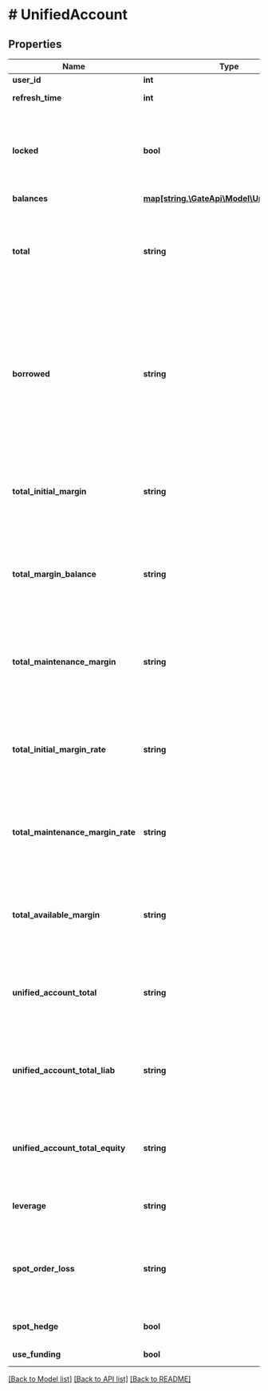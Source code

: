 # # UnifiedAccount

## Properties

Name | Type | Description | Notes
------------ | ------------- | ------------- | -------------
**user_id** | **int** | User ID | [optional] 
**refresh_time** | **int** | Time of the most recent refresh | [optional] 
**locked** | **bool** | Whether the account is locked, valid in cross-currency margin/combined margin mode, false in other modes such as single-currency margin mode | [optional] 
**balances** | [**map[string,\GateApi\Model\UnifiedBalance]**](UnifiedBalance.md) |  | [optional] 
**total** | **string** | Total account assets converted to USD, i.e. the sum of &#x60;(available + freeze) * price&#x60;  in all currencies (deprecated, to be deprecated, replaced by unified_account_total) | [optional] 
**borrowed** | **string** | The total borrowed amount of the account converted into USD, i.e. the sum of &#x60;borrowed * price&#x60; of all currencies (excluding Point Cards). It is valid in cross-currency margin/combined margin mode, and is 0 in other modes such as single-currency margin mode. | [optional] 
**total_initial_margin** | **string** | Total initial margin, valid in cross-currency margin/combined margin mode, 0 in other modes such as single-currency margin mode | [optional] 
**total_margin_balance** | **string** | Total margin balance, valid in cross-currency margin/combined margin mode, 0 in other modes such as single-currency margin mode | [optional] 
**total_maintenance_margin** | **string** | Total maintenance margin is valid in cross-currency margin/combined margin mode, and is 0 in other modes such as single-currency margin mode | [optional] 
**total_initial_margin_rate** | **string** | Total initial margin rate, valid in cross-currency margin/combined margin mode, 0 in other modes such as single-currency margin mode | [optional] 
**total_maintenance_margin_rate** | **string** | Total maintenance margin rate, valid in cross-currency margin/combined margin mode, 0 in other modes such as single-currency margin mode | [optional] 
**total_available_margin** | **string** | Available margin amount, valid in cross-currency margin/combined margin mode, 0 in other modes such as single-currency margin mode | [optional] 
**unified_account_total** | **string** | Unify the total account assets, valid in single currency margin/cross-currency margin/combined margin mode | [optional] 
**unified_account_total_liab** | **string** | Unify the total loan of the account, valid in the cross-currency margin/combined margin mode, and 0 in other modes such as single-currency margin mode | [optional] 
**unified_account_total_equity** | **string** | Unify the total account equity, valid in single currency margin/cross-currency margin/combined margin mode | [optional] 
**leverage** | **string** | Actual leverage, valid in cross-currency margin/combined margin mode | [optional] [readonly] 
**spot_order_loss** | **string** | Total pending order loss, in USDT, valid in cross-currency margin/combined margin mode, 0 in other modes such as single-currency margin mode | [optional] 
**spot_hedge** | **bool** | Spot hedging status, true - enabled, false - not enabled. | [optional] 
**use_funding** | **bool** | Whether to use funds as margin | [optional] 

[[Back to Model list]](../../README.md#documentation-for-models) [[Back to API list]](../../README.md#documentation-for-api-endpoints) [[Back to README]](../../README.md)
